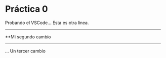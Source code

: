  # Práctica 0

Probando el VSCode...
Esta es otra línea.

***************************
**Mi segundo cambio
***************************

... Un tercer cambio